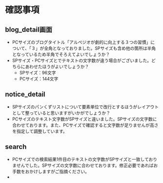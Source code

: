 # 確認事項

## blog_detail画面

- PCサイズのブログタイトル「アルペジオが劇的に向上する３つの習慣」について、「３」が全角となっておりました。SPサイズも含め他の箇所は半角となっているため半角でそろえてよいでしょうか？
- SPサイズ・PCサイズとでテキストの文字数が違う場合がございました。どちらにあわせたほうがよいでしょうか？
  - SPサイズ：96文字
  - PCサイズ：144文字

## notice_detail

- SPサイズのパンくずリストについて要素単位で改行とするほうがレイアウトとして整っていると思いますがいかがでしょうか？
- PCサイズのテキスト文字数がSPサイズと違いました。SPサイズの文字数に合わせております。また、PCサイズで確認すると文字数が足りませんが高さを指定して調整しています。

## search

- PCサイズでの検索結果1件目のテキストの文字数がSPサイズと一致しておりませんでした。SPサイズの文字数に合わせております。修正必要であればお手数をおかけしますがご指摘ください。
- 